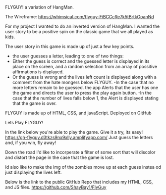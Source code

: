 FLYGUY! a variation of HangMan.

The Wireframe: https://whimsical.com/flyguy-FiBCCcRe7k5tBrtkGoanNd

For my project I wanted to do an inverted version of HangMan. I wanted the user story to be a positive spin on the classic game that we all played as kids.

The user story in this game is made up of just a few key points.
- the user guesses a letter, leading to one of two things:
- Either the guess is correct and the guessed letter is displayed in its place on the screen, and a random selection from an array of possitive affirmations is displayed.
- Or the guess is wrong and the lives left count is displayed along with a comment from the hate mongers below FLYGUY.
-In the case that no more letters remain to be guessed. the app Alerts that the user has one the game and directs the user to press the play again button.
-In the case that the number of lives falls below 1, the Alert is displayed stating that the game is over.


FLYGUY is made up of HTML, CSS, and javaScript. Deployed on GitHub

Lets Play FLYGUY!

In the link below you're able to play the game. Give it a try, its easy!
https://gh-flyguy.d3tkzs9nx9xlly.amplifyapp.com/
Just guess the letters and, if you win, fly away!

Down the road I'd like to incorperate a filter of some sort that will discolor and distort the page in the case that the game is lost.

Id also like to make the img of the zombies move up at each guess instea od just displaying the lives left.

Below is the link to the public GitHub Repo that includes my HTML, CSS, and JS files.
https://github.com/ShayBay1/FlyGuy
